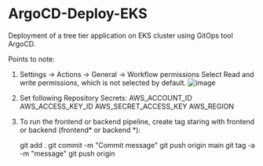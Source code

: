# ArgoCD-Deploy-EKS
Deployment of a tree tier application on EKS cluster using GitOps tool ArgoCD.

Points to note:
1. Settings  -> Actions -> General -> Workflow permissions
   Select Read and write permissions, which is not selected by default.
![image](https://github.com/user-attachments/assets/9a0c81ca-4a57-4058-bf21-1722833d6f1c)

2. Set following Repository Secrets:
   AWS_ACCOUNT_ID
   AWS_ACCESS_KEY_ID
   AWS_SECRET_ACCESS_KEY
   AWS_REGION

3. To run the frontend or backend pipeline, create tag staring with frontend or backend (frontend* or backend *):

   git add .
   git commit -m "Commit message"
   git push origin main
   git tag -a <tag> -m "message"
   git push origin <tag>







